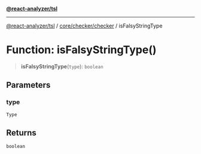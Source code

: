 [**@react-analyzer/tsl**](../../../../README.md)

***

[@react-analyzer/tsl](../../../../README.md) / [core/checker/checker](../README.md) / isFalsyStringType

# Function: isFalsyStringType()

> **isFalsyStringType**(`type`): `boolean`

## Parameters

### type

`Type`

## Returns

`boolean`
